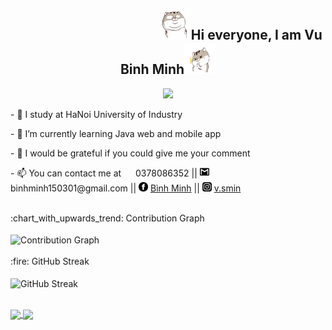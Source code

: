 

<div style="margin: auto;">
<div style="text-align: center">
  <h2>  &emsp;  &emsp;  &emsp;  &emsp;  &emsp;  &emsp;  &emsp;  &emsp;  &emsp; <img src="https://github.com/vbminh/vbminh/blob/main/images/8.gif" width="50" height="50"</img>Hi everyone, I am Vu Binh Minh<img src="https://github.com/vbminh/vbminh/blob/main/images/7.gif" width="50" height="50"</img>
  </h2>
  </div>
  
 <p align="center"><img src="https://readme-typing-svg.herokuapp.com?lines=Java+Developer;Confident;Creative;Active&center=true" /></p>

<p>- 🔭 I study at HaNoi University of Industry
<p>- 🌱 I’m currently learning Java web and mobile app</p>
<p>- 💬 I would be grateful if you could give me your comment</p>
<p>- 📫 You can contact me at <img src="https://static.xx.fbcdn.net/images/emoji.php/v9/t21/1/28/260e.png" width="15" height="15"> 0378086352 || <img src="https://github.com/vbminh/vbminh/blob/main/images/gmail.png" width="15" height="15"> binhminh150301@gmail.com || <img src="https://github.com/vbminh/vbminh/blob/main/images/fb.png" width="15" height="15"> <a href="https://www.facebook.com/binhminh.vu1503" target="blank">Bình Minh</a> || <img src="https://github.com/vbminh/vbminh/blob/main/images/ig.jpg" width="15" height="15">  <a href="https://www.instagram.com/v.smin/" target="blank">v.smin</a></p>
 
<br/>
  <summary>:chart_with_upwards_trend: Contribution Graph </summary>
<br/>
   <img src="https://activity-graph.herokuapp.com/graph?username=vbminh&theme=xcode" alt="Contribution Graph" align="center" />                                        <br/>                                                                                            
 <br/>
 <summary>:fire: GitHub Streak</summary>
 <br/>
 <img src="https://github-readme-streak-stats.herokuapp.com/?user=vbminh&theme=dark&show-icons=true" alt="GitHub Streak" align="center" />

<br/>
<br/>
<p>
  <a href="https://github.com/vbminh" title="User Profile">
    <img height=175 align="center" src="https://github-readme-stats.vercel.app/api?username=vbminh&show_icons=true&theme=merko&hide=[%22contribs%22,%22issues%22]">
  </a>
  <a href="https://github.com/vbminh" title="User Profile">
    <img height=175 align="center" src="https://github-readme-stats.vercel.app/api/top-langs/?username=vbminh&theme=radical&layout=compact">
  </a>
</p>


